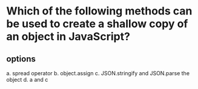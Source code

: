 
# Which of the following methods can be used to create a shallow copy of an object in JavaScript?
## options

a. spread operator 
b. object.assign
c. JSON.stringify and JSON.parse the object
d. a and c

